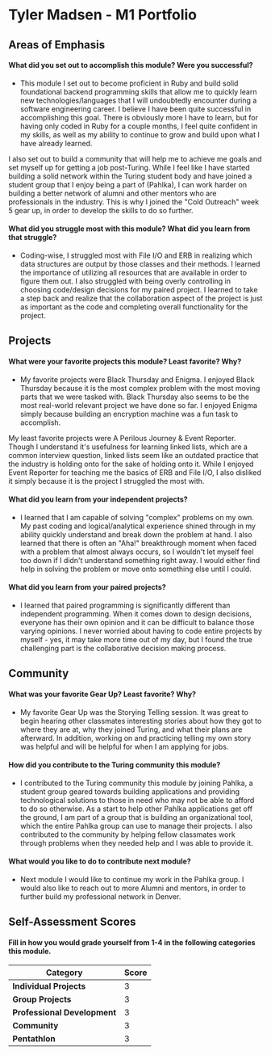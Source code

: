 # Tyler Madsen - M1 Portfolio

## Areas of Emphasis

#### What did you set out to accomplish this module? Were you successful?

* This module I set out to become proficient in Ruby and build solid foundational backend programming skills that allow me to quickly learn new technologies/languages that I will undoubtedly encounter during a software engineering career. I believe I have been quite successful in accomplishing this goal. There is obviously more I have to learn, but for having only coded in Ruby for a couple months, I feel quite confident in my skills, as well as my ability to continue to grow and build upon what I have already learned.

I also set out to build a community that will help me to achieve me goals and set myself up for getting a job post-Turing. While I feel like I have started building a solid network within the Turing student body and have joined a student group that I enjoy being a part of (Pahlka), I can work harder on building a better network of alumni and other mentors who are professionals in the industry. This is why I joined the "Cold Outreach" week 5 gear up, in order to develop the skills to do so further.

#### What did you struggle most with this module? What did you learn from that struggle?

* Coding-wise, I struggled most with File I/O and ERB in realizing which data structures are output by those classes and their methods. I learned the importance of utilizing all resources that are available in order to figure them out. I also struggled with being overly controlling in choosing code/design decisions for my paired project. I learned to take a step back and realize that the collaboration aspect of the project is just as important as the code and completing overall functionality for the project.

## Projects

#### What were your favorite projects this module? Least favorite? Why?

* My favorite projects were Black Thursday and Enigma. I enjoyed Black Thursday because it is the most complex problem with the most moving parts that we were tasked with. Black Thursday also seems to be the most real-world relevant project we have done so far. I enjoyed Enigma simply because building an encryption machine was a fun task to accomplish.

My least favorite projects were A Perilous Journey & Event Reporter. Though I understand it's usefulness for learning linked lists, which are a common interview question, linked lists seem like an outdated practice that the industry is holding onto for the sake of holding onto it. While I enjoyed Event Reporter for teaching me the basics of ERB and File I/O, I also disliked it simply because it is the project I struggled the most with.

#### What did you learn from your independent projects?

* I learned that I am capable of solving "complex" problems on my own. My past coding and logical/analytical experience shined through in my ability quickly understand and break down the problem at hand. I also learned that there is often an "Aha!" breakthrough moment when faced with a problem that almost always occurs, so I wouldn't let myself feel too down if I didn't understand something right away. I would either find help in solving the problem or move onto something else until I could.

#### What did you learn from your paired projects?

* I learned that paired programming is significantly different than independent programming. When it comes down to design decisions, everyone has their own opinion and it can be difficult to balance those varying opinions. I never worried about having to code entire projects by myself - yes, it may take more time out of my day, but I found the true challenging part is the collaborative decision making process.

## Community

#### What was your favorite Gear Up? Least favorite? Why?

* My favorite Gear Up was the Storying Telling session. It was great to begin hearing other classmates interesting stories about how they got to where they are at, why they joined Turing, and what their plans are afterward. In addition, working on and practicing telling my own story was helpful and will be helpful for when I am applying for jobs.

#### How did you contribute to the Turing community this module?

* I contributed to the Turing community this module by joining Pahlka, a student group geared towards building applications and providing technological solutions to those in need who may not be able to afford to do so otherwise. As a start to help other Pahlka applications get off the ground, I am part of a group that is building an organizational tool, which the entire Pahlka group can use to manage their projects. I also contributed to the community by helping fellow classmates work through problems when they needed help and I was able to provide it.

#### What would you like to do to contribute next module?

* Next module I would like to continue my work in the Pahlka group. I would also like to reach out to more Alumni and mentors, in order to further build my professional network in Denver.

## Self-Assessment Scores

#### Fill in how you would grade yourself from 1-4 in the following categories this module.

| Category                     | Score |
| -----------------------------| ----- |
| **Individual Projects**      |   3   |
| **Group Projects**           |   3   |
| **Professional Development** |   3   |
| **Community**                |   3   |
| **Pentathlon**               |   3   |

